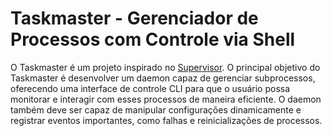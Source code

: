 # Taskmaster - Gerenciador de Processos com Controle via Shell

O Taskmaster é um projeto inspirado no [Supervisor](http://supervisord.org/index.html). O principal objetivo do Taskmaster é desenvolver um daemon capaz de gerenciar subprocessos, oferecendo uma interface de controle CLI para que o usuário possa monitorar e interagir com esses processos de maneira eficiente. O daemon também deve ser capaz de manipular configurações dinamicamente e registrar eventos importantes, como falhas e reinicializações de processos.
